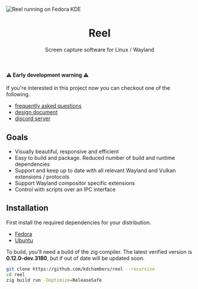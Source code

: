 ![Reel running on Fedora KDE](https://github.com/kdchambers/reel/assets/14359115/7292fa9e-d270-4552-8e3e-f8db05f07ea5)

<h1 align="center">Reel</h1>

<p align="center">Screen capture software for Linux / Wayland</p>
<br/>

#### ⚠️ **Early development warning** ⚠️

If you're interested in this project now you can checkout one of the following.

- [frequently asked questions](./doc/FAQ.md)
- [design document](doc/DESIGN.md)
- [discord server](https://discord.gg/fumzzQa575)

## Goals

- Visually beautiful, responsive and efficient
- Easy to build and package. Reduced number of build and runtime dependencies
- Support and keep up to date with all relevant Wayland and Vulkan extensions / protocols
- Support Wayland compositor specific extensions
- Control with scripts over an IPC interface

## Installation

First install the required dependencies for your distribution.

- [Fedora](doc/BUILD.md#Fedora)
- [Ubuntu](doc/BUILD.md#Ubuntu)

To build, you'll need a build of the zig compiler. The latest verified version is **0.12.0-dev.3180**, but if out of date will be updated soon.

```sh
git clone https://github.com/kdchambers/reel --recursive
cd reel
zig build run -Doptimize=ReleaseSafe
```
